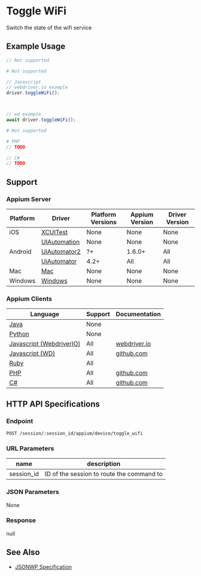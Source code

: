 # Toggle WiFi

Switch the state of the wifi service

## Example Usage

```java
// Not supported
```

```python
# Not supported
```

```javascript
// Javascript
// webdriver.io example
driver.toggleWiFi();



// wd example
await driver.toggleWiFi();

```

```ruby
# Not supported
```

```php
# PHP
// TODO

```

```csharp
// C#
// TODO

```

## Support

### Appium Server

| Platform | Driver                                                   | Platform Versions | Appium Version | Driver Version |
| -------- | -------------------------------------------------------- | ----------------- | -------------- | -------------- |
| iOS      | [XCUITest](/docs/en/drivers/ios-xcuitest.md)             | None              | None           | None           |
|          | [UIAutomation](/docs/en/drivers/ios-uiautomation.md)     | None              | None           | None           |
| Android  | [UiAutomator2](/docs/en/drivers/android-uiautomator2.md) | ?+                | 1.6.0+         | All            |
|          | [UiAutomator](/docs/en/drivers/android-uiautomator.md)   | 4.2+              | All            | All            |
| Mac      | [Mac](/docs/en/drivers/mac.md)                           | None              | None           | None           |
| Windows  | [Windows](/docs/en/drivers/windows.md)                   | None              | None           | None           |

### Appium Clients

| Language                                                             | Support | Documentation                                                              |
| -------------------------------------------------------------------- | ------- | -------------------------------------------------------------------------- |
| [Java](https://github.com/appium/java-client/releases/latest)        | None    |                                                                            |
| [Python](https://github.com/appium/python-client/releases/latest)    | None    |                                                                            |
| [Javascript (WebdriverIO)](http://webdriver.io/index.html)           | All     | [webdriver.io](http://webdriver.io/api/mobile/toggleWiFi.html)             |
| [Javascript (WD)](https://github.com/admc/wd/releases/latest)        | All     | [github.com](https://github.com/admc/wd/blob/master/lib/commands.js#L2738) |
| [Ruby](https://github.com/appium/ruby_lib/releases/latest)           | All     |                                                                            |
| [PHP](https://github.com/appium/php-client/releases/latest)          | All     | [github.com](https://github.com/appium/php-client/)                        |
| [C#](https://github.com/appium/appium-dotnet-driver/releases/latest) | All     | [github.com](https://github.com/appium/appium-dotnet-driver/)              |

## HTTP API Specifications

### Endpoint

`POST /session/:session_id/appium/device/toggle_wifi`

### URL Parameters

| name       | description                               |
| ---------- | ----------------------------------------- |
| session_id | ID of the session to route the command to |

### JSON Parameters

None

### Response

null

## See Also

* [JSONWP Specification](https://github.com/appium/appium-base-driver/blob/master/lib/mjsonwp/routes.js#L402)